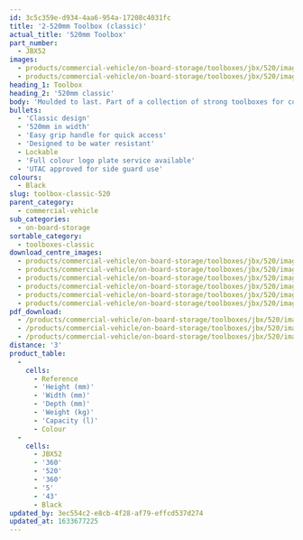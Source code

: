 ```yaml
---
id: 3c5c359e-d934-4aa6-954a-17208c4031fc
title: '2-520mm Toolbox (classic)'
actual_title: '520mm Toolbox'
part_number:
  - JBX52
images:
  - products/commercial-vehicle/on-board-storage/toolboxes/jbx/520/images-lr/Product_Image_776x776_(518x518_focus_area)-JBX52_01.jpg
  - products/commercial-vehicle/on-board-storage/toolboxes/jbx/520/images-lr/Product_Image_776x776_(518x518_focus_area)-JBX52_02.jpg
heading_1: Toolbox
heading_2: '520mm classic'
body: 'Moulded to last. Part of a collection of strong toolboxes for commercial vehicles, featuring our classic design.'
bullets:
  - 'Classic design'
  - '520mm in width'
  - 'Easy grip handle for quick access'
  - 'Designed to be water resistant'
  - Lockable
  - 'Full colour logo plate service available'
  - 'UTAC approved for side guard use'
colours:
  - Black
slug: toolbox-classic-520
parent_category:
  - commercial-vehicle
sub_categories:
  - on-board-storage
sortable_category:
  - toolboxes-classic
download_centre_images:
  - products/commercial-vehicle/on-board-storage/toolboxes/jbx/520/images-hr/JBX52_001.jpg
  - products/commercial-vehicle/on-board-storage/toolboxes/jbx/520/images-hr/JBX52_002.jpg
  - products/commercial-vehicle/on-board-storage/toolboxes/jbx/520/images-hr/JBX52_003.jpg
  - products/commercial-vehicle/on-board-storage/toolboxes/jbx/520/images-hr/JBX52_004.jpg
  - products/commercial-vehicle/on-board-storage/toolboxes/jbx/520/images-hr/JBX52_005.jpg
  - products/commercial-vehicle/on-board-storage/toolboxes/jbx/520/images-hr/JBX52_03.jpg
pdf_download:
  - /products/commercial-vehicle/on-board-storage/toolboxes/jbx/520/images-hr/JBX52_01.jpg
  - /products/commercial-vehicle/on-board-storage/toolboxes/jbx/520/images-hr/JBX52_02.jpg
  - /products/commercial-vehicle/on-board-storage/toolboxes/jbx/520/images-hr/JBX52_03.jpg
distance: '3'
product_table:
  -
    cells:
      - Reference
      - 'Height (mm)'
      - 'Width (mm)'
      - 'Depth (mm)'
      - 'Weight (kg)'
      - 'Capacity (l)'
      - Colour
  -
    cells:
      - JBX52
      - '360'
      - '520'
      - '360'
      - '5'
      - '43'
      - Black
updated_by: 3ec554c2-e8cb-4f28-af79-effcd537d274
updated_at: 1633677225
---
```

